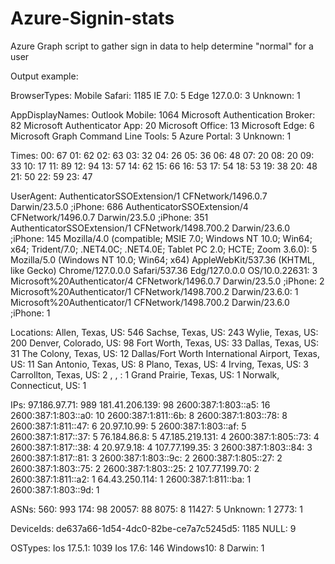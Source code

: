# Azure-Signin-stats
Azure Graph script to gather sign in data to help determine "normal" for a user


Output example:

BrowserTypes:
  Mobile Safari: 1185
  IE 7.0: 5
  Edge 127.0.0: 3
  Unknown: 1

AppDisplayNames:
  Outlook Mobile: 1064
  Microsoft Authentication Broker: 82
  Microsoft Authenticator App: 20
  Microsoft Office: 13
  Microsoft Edge: 6
  Microsoft Graph Command Line Tools: 5
  Azure Portal: 3
  Unknown: 1

Times:
  00: 67
  01: 62
  02: 63
  03: 32
  04: 26
  05: 36
  06: 48
  07: 20
  08: 20
  09: 33
  10: 17
  11: 89
  12: 94
  13: 57
  14: 62
  15: 66
  16: 53
  17: 54
  18: 53
  19: 38
  20: 48
  21: 50
  22: 59
  23: 47

UserAgent:
  AuthenticatorSSOExtension/1 CFNetwork/1496.0.7 Darwin/23.5.0 ;iPhone: 686
  AuthenticatorSSOExtension/4 CFNetwork/1496.0.7 Darwin/23.5.0 ;iPhone: 351
  AuthenticatorSSOExtension/1 CFNetwork/1498.700.2 Darwin/23.6.0 ;iPhone: 145
  Mozilla/4.0 (compatible; MSIE 7.0; Windows NT 10.0; Win64; x64; Trident/7.0; .NET4.0C; .NET4.0E; Tablet PC 2.0; HCTE; Zoom 3.6.0): 5
  Mozilla/5.0 (Windows NT 10.0; Win64; x64) AppleWebKit/537.36 (KHTML, like Gecko) Chrome/127.0.0.0 Safari/537.36 Edg/127.0.0.0 OS/10.0.22631: 3
  Microsoft%20Authenticator/4 CFNetwork/1496.0.7 Darwin/23.5.0 ;iPhone: 2
  Microsoft%20Authenticator/1 CFNetwork/1498.700.2 Darwin/23.6.0: 1
  Microsoft%20Authenticator/1 CFNetwork/1498.700.2 Darwin/23.6.0 ;iPhone: 1

Locations:
  Allen, Texas, US: 546
  Sachse, Texas, US: 243
  Wylie, Texas, US: 200
  Denver, Colorado, US: 98
  Fort Worth, Texas, US: 33
  Dallas, Texas, US: 31
  The Colony, Texas, US: 12
  Dallas/Fort Worth International Airport, Texas, US: 11
  San Antonio, Texas, US: 8
  Plano, Texas, US: 4
  Irving, Texas, US: 3
  Carrollton, Texas, US: 2
  , , : 1
  Grand Prairie, Texas, US: 1
  Norwalk, Connecticut, US: 1

IPs:
  97.186.97.71: 989
  181.41.206.139: 98
  2600:387:1:803::a5: 16
  2600:387:1:803::a0: 10
  2600:387:1:811::6b: 8
  2600:387:1:803::78: 8
  2600:387:1:811::47: 6
  20.97.10.99: 5
  2600:387:1:803::af: 5
  2600:387:1:817::37: 5
  76.184.86.8: 5
  47.185.219.131: 4
  2600:387:1:805::73: 4
  2600:387:1:817::38: 4
  20.97.9.18: 4
  107.77.199.35: 3
  2600:387:1:803::84: 3
  2600:387:1:817::81: 3
  2600:387:1:803::9c: 2
  2600:387:1:805::27: 2
  2600:387:1:803::75: 2
  2600:387:1:803::25: 2
  107.77.199.70: 2
  2600:387:1:811::a2: 1
  64.43.250.114: 1
  2600:387:1:811::ba: 1
  2600:387:1:803::9d: 1

ASNs:
  560: 993
  174: 98
  20057: 88
  8075: 8
  11427: 5
  Unknown: 1
  2773: 1

DeviceIds:
  de637a66-1d54-4dc0-82be-ce7a7c5245d5: 1185
  NULL: 9

OSTypes:
  Ios 17.5.1: 1039
  Ios 17.6: 146
  Windows10: 8
  Darwin: 1
